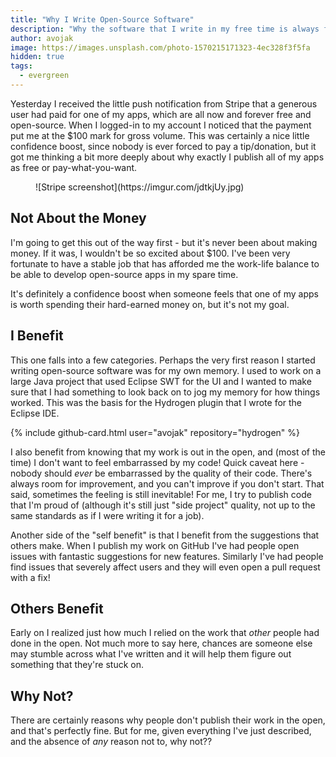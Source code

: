 ```yaml
---
title: "Why I Write Open-Source Software"
description: "Why the software that I write in my free time is always free and open source"
author: avojak
image: https://images.unsplash.com/photo-1570215171323-4ec328f3f5fa
hidden: true
tags:
  - evergreen
---
```


Yesterday I received the little push notification from Stripe that a generous user had paid for one of my apps,
which are all now and forever free and open-source.
When I logged-in to my account I noticed that the payment put me at the $100 mark for gross volume. This was
certainly a nice little confidence boost, since nobody is ever forced to pay a tip/donation,
but it got me thinking a bit more deeply about why exactly I publish all of my apps as free or pay-what-you-want.

<figure class="constrained" markdown=1>
![Stripe screenshot](https://imgur.com/jdtkjUy.jpg)
</figure>

## Not About the Money

I'm going to get this out of the way first - but it's never been about making money. If it was, I wouldn't be
so excited about $100. I've been very fortunate to have a stable job that has afforded me the work-life balance
to be able to develop open-source apps in my spare time.

It's definitely a confidence boost when someone feels that one of my apps is worth spending their hard-earned
money on, but it's not my goal.

## I Benefit

This one falls into a few categories. Perhaps the very first reason I started writing open-source software was for my own memory.
I used to work on a large Java project that used Eclipse SWT for the UI and I wanted to make sure
that I had something to look back on to jog my memory for how things worked. This was the basis
for the Hydrogen plugin that I wrote for the Eclipse IDE.

{% include github-card.html
  user="avojak"
  repository="hydrogen"
%}

I also benefit from knowing that my work is out in the open, and (most of the time) I don't want to feel embarrassed by my code! 
Quick caveat here - nobody should *ever* be embarrassed by the quality of their code. There's always room for improvement, 
and you can't improve if you don't start. That said, sometimes the feeling is still inevitable! For me, I try to publish
code that I'm proud of (although it's still just "side project" quality, not up to the same standards as if I were writing it
for a job).

Another side of the "self benefit" is that I benefit from the suggestions that others make. When I publish my work on GitHub
I've had people open issues with fantastic suggestions for new features. Similarly I've had people find issues
that severely affect users and they will even open a pull request with a fix!

## Others Benefit

Early on I realized just how much I relied on the work that *other* people had done in the open. Not much more to say here,
chances are someone else may stumble across what I've written and it will help them figure out something that they're stuck
on.

## Why Not?

There are certainly reasons why people don't publish their work in the open, and that's perfectly fine.
But for me, given everything I've just described, and the absence of *any* reason not to, why not??